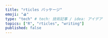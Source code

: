 ```yaml
---
title: "rticles パッケージ"
emoji: "⛳"
type: "tech" # tech: 技術記事 / idea: アイデア
topics: ["R", "rticles", "writing"]
published: false
---
```

